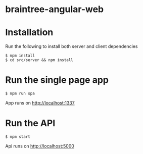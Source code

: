 # braintree-angular-web

# Installation

Run the following to install both server and client dependencies

	$ npm install
	$ cd src/server && npm install
	
# Run the single page app

	$ npm run spa

App runs on
[http://localhost:1337](http://localhost:1337)

# Run the API

	$ npm start
	
Api runs on
[http://localhost:5000](http://localhost:5000)